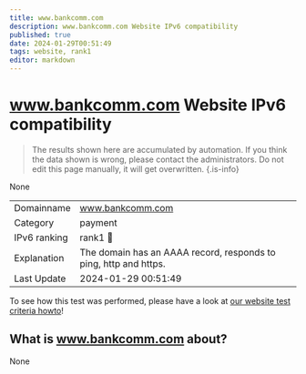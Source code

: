 ```yaml
---
title: www.bankcomm.com
description: www.bankcomm.com Website IPv6 compatibility
published: true
date: 2024-01-29T00:51:49
tags: website, rank1
editor: markdown
---
```


# www.bankcomm.com Website IPv6 compatibility

> The results shown here are accumulated by automation. If you think the data shown is wrong, please contact the administrators. 
> Do not edit this page manually, it will get overwritten.
{.is-info}

None


|   |   |
| - | - |
| Domainname | www.bankcomm.com
| Category | payment |
| IPv6 ranking | rank1 :1st_place_medal: |
| Explanation | The domain has an AAAA record, responds to ping, http and https. |
| Last Update | 2024-01-29 00:51:49 |

To see how this test was performed, please have a look at [our website test criteria howto](/howto/testcriteria/website)!


## What is www.bankcomm.com about?
None
